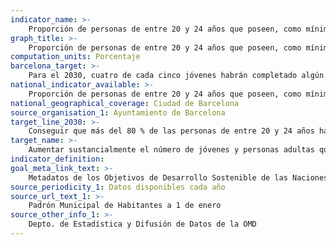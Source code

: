 ```yaml
---
indicator_name: >-
    Proporción de personas de entre 20 y 24 años que poseen, como mínimo, el título de bachillerato o de CFGM
graph_title: >-
    Proporción de personas de entre 20 y 24 años que poseen, como mínimo, el título de bachillerato o de CFGM
computation_units: Porcentaje
barcelona_target: >-
    Para el 2030, cuatro de cada cinco jóvenes habrán completado algún tipo de formación postobligatoria 
national_indicator_available: >-
    Proporción de personas de entre 20 y 24 años que poseen, como mínimo, el título de bachillerato o de CFGM
national_geographical_coverage: Ciudad de Barcelona
source_organisation_1: Ayuntamiento de Barcelona
target_line_2030: >-
    Conseguir que más del 80 % de las personas de entre 20 y 24 años hayan completado con éxito, como mínimo, estudios de bachillerato o de ciclo formativo de grado medio
target_name: >-
    Aumentar sustancialmente el número de jóvenes y personas adultas que tienen las competencias necesarias, en particular técnicas y profesionales, para acceder al empleo, el trabajo decente y el emprendimiento
indicator_definition:
goal_meta_link_text: >-
    Metadatos de los Objetivos de Desarrollo Sostenible de las Naciones Unidas (pdf 894kB)
source_periodicity_1: Datos disponibles cada año
source_url_text_1: >-
    Padrón Municipal de Habitantes a 1 de enero
source_other_info_1: >-
    Depto. de Estadística y Difusión de Datos de la OMD
---
```

